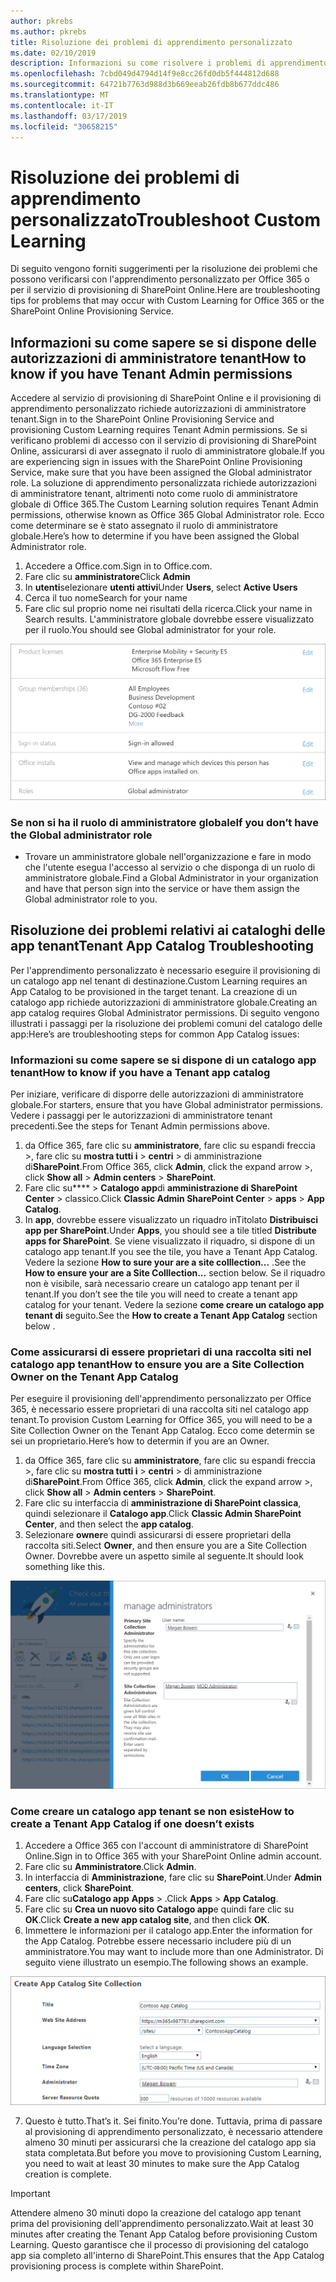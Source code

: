 ```yaml
---
author: pkrebs
ms.author: pkrebs
title: Risoluzione dei problemi di apprendimento personalizzato
ms.date: 02/10/2019
description: Informazioni su come risolvere i problemi di apprendimento personalizzato
ms.openlocfilehash: 7cbd049d4794d14f9e8cc26fd0db5f444812d688
ms.sourcegitcommit: 64721b7763d988d3b669eeab26fdb8b677ddc486
ms.translationtype: MT
ms.contentlocale: it-IT
ms.lasthandoff: 03/17/2019
ms.locfileid: "30658215"
---
```

# <a name="troubleshoot-custom-learning"></a><span data-ttu-id="4b941-103">Risoluzione dei problemi di apprendimento personalizzato</span><span class="sxs-lookup"><span data-stu-id="4b941-103">Troubleshoot Custom Learning</span></span>

<span data-ttu-id="4b941-104">Di seguito vengono forniti suggerimenti per la risoluzione dei problemi che possono verificarsi con l'apprendimento personalizzato per Office 365 o per il servizio di provisioning di SharePoint Online.</span><span class="sxs-lookup"><span data-stu-id="4b941-104">Here are troubleshooting tips for problems that may occur with Custom Learning for Office 365 or the SharePoint Online Provisioning Service.</span></span>

## <a name="how-to-know-if-you-have-tenant-admin-permissions"></a><span data-ttu-id="4b941-105">Informazioni su come sapere se si dispone delle autorizzazioni di amministratore tenant</span><span class="sxs-lookup"><span data-stu-id="4b941-105">How to know if you have Tenant Admin permissions</span></span>

<span data-ttu-id="4b941-106">Accedere al servizio di provisioning di SharePoint Online e il provisioning di apprendimento personalizzato richiede autorizzazioni di amministratore tenant.</span><span class="sxs-lookup"><span data-stu-id="4b941-106">Sign in to the SharePoint Online Provisioning Service and provisioning Custom Learning requires Tenant Admin permissions.</span></span> <span data-ttu-id="4b941-107">Se si verificano problemi di accesso con il servizio di provisioning di SharePoint Online, assicurarsi di aver assegnato il ruolo di amministratore globale.</span><span class="sxs-lookup"><span data-stu-id="4b941-107">If you are experiencing sign in issues with the SharePoint Online Provisioning Service, make sure that you have been assigned the Global administrator role.</span></span> <span data-ttu-id="4b941-108">La soluzione di apprendimento personalizzata richiede autorizzazioni di amministratore tenant, altrimenti noto come ruolo di amministratore globale di Office 365.</span><span class="sxs-lookup"><span data-stu-id="4b941-108">The Custom Learning solution requires Tenant Admin permissions, otherwise known as Office 365 Global Administrator role.</span></span> <span data-ttu-id="4b941-109">Ecco come determinare se è stato assegnato il ruolo di amministratore globale.</span><span class="sxs-lookup"><span data-stu-id="4b941-109">Here’s how to determine if you have been assigned the Global Administrator role.</span></span>

1.  <span data-ttu-id="4b941-110">Accedere a Office.com.</span><span class="sxs-lookup"><span data-stu-id="4b941-110">Sign in to Office.com.</span></span>
2.  <span data-ttu-id="4b941-111">Fare clic su **amministratore**</span><span class="sxs-lookup"><span data-stu-id="4b941-111">Click **Admin**</span></span>
3.  <span data-ttu-id="4b941-112">In **utenti**selezionare **utenti attivi**</span><span class="sxs-lookup"><span data-stu-id="4b941-112">Under **Users**, select **Active Users**</span></span>
4.  <span data-ttu-id="4b941-113">Cerca il tuo nome</span><span class="sxs-lookup"><span data-stu-id="4b941-113">Search for your name</span></span>
5.  <span data-ttu-id="4b941-114">Fare clic sul proprio nome nei risultati della ricerca.</span><span class="sxs-lookup"><span data-stu-id="4b941-114">Click your name in Search results.</span></span> <span data-ttu-id="4b941-115">L'amministratore globale dovrebbe essere visualizzato per il ruolo.</span><span class="sxs-lookup"><span data-stu-id="4b941-115">You should see Global administrator for your role.</span></span>

![CG-globaladminrole. png](media/cg-globaladminrole.png)

### <a name="if-you-dont-have-the-global-administrator-role"></a><span data-ttu-id="4b941-117">Se non si ha il ruolo di amministratore globale</span><span class="sxs-lookup"><span data-stu-id="4b941-117">If you don’t have the Global administrator role</span></span>
- <span data-ttu-id="4b941-118">Trovare un amministratore globale nell'organizzazione e fare in modo che l'utente esegua l'accesso al servizio o che disponga di un ruolo di amministratore globale.</span><span class="sxs-lookup"><span data-stu-id="4b941-118">Find a Global Administrator in your organization and have that person sign into the service or have them assign the Global administrator role to you.</span></span>

## <a name="tenant-app-catalog-troubleshooting"></a><span data-ttu-id="4b941-119">Risoluzione dei problemi relativi ai cataloghi delle app tenant</span><span class="sxs-lookup"><span data-stu-id="4b941-119">Tenant App Catalog Troubleshooting</span></span>
<span data-ttu-id="4b941-120">Per l'apprendimento personalizzato è necessario eseguire il provisioning di un catalogo app nel tenant di destinazione.</span><span class="sxs-lookup"><span data-stu-id="4b941-120">Custom Learning requires an App Catalog to be provisioned in the target tenant.</span></span> <span data-ttu-id="4b941-121">La creazione di un catalogo app richiede autorizzazioni di amministratore globale.</span><span class="sxs-lookup"><span data-stu-id="4b941-121">Creating an app catalog requires Global Administrator permissions.</span></span> <span data-ttu-id="4b941-122">Di seguito vengono illustrati i passaggi per la risoluzione dei problemi comuni del catalogo delle app:</span><span class="sxs-lookup"><span data-stu-id="4b941-122">Here’s are troubleshooting steps for common App Catalog issues:</span></span>

### <a name="how-to-know-if-you-have-a-tenant-app-catalog"></a><span data-ttu-id="4b941-123">Informazioni su come sapere se si dispone di un catalogo app tenant</span><span class="sxs-lookup"><span data-stu-id="4b941-123">How to know if you have a Tenant app catalog</span></span> 
<span data-ttu-id="4b941-124">Per iniziare, verificare di disporre delle autorizzazioni di amministratore globale.</span><span class="sxs-lookup"><span data-stu-id="4b941-124">For starters, ensure that you have Global administrator permissions.</span></span> <span data-ttu-id="4b941-125">Vedere i passaggi per le autorizzazioni di amministratore tenant precedenti.</span><span class="sxs-lookup"><span data-stu-id="4b941-125">See the steps for Tenant Admin permissions above.</span></span>

1. <span data-ttu-id="4b941-126">da Office 365, fare clic su **amministratore**, fare clic su espandi freccia >, fare clic su **mostra tutti i** > **centri** > di amministrazione di**SharePoint**.</span><span class="sxs-lookup"><span data-stu-id="4b941-126">From Office 365, click **Admin**, click the expand arrow >, click **Show all** > **Admin centers** > **SharePoint**.</span></span>
2. <span data-ttu-id="4b941-127">Fare clic su\*\*\*\* > **Catalogo app**di **amministrazione di SharePoint Center** > classico.</span><span class="sxs-lookup"><span data-stu-id="4b941-127">Click **Classic Admin SharePoint Center** > **apps** > **App Catalog**.</span></span>
3. <span data-ttu-id="4b941-128">In **app**, dovrebbe essere visualizzato un riquadro inTitolato **Distribuisci app per SharePoint**.</span><span class="sxs-lookup"><span data-stu-id="4b941-128">Under **Apps**, you should see a tile titled **Distribute apps for SharePoint**.</span></span> <span data-ttu-id="4b941-129">Se viene visualizzato il riquadro, si dispone di un catalogo app tenant.</span><span class="sxs-lookup"><span data-stu-id="4b941-129">If you see the tile, you have a Tenant App Catalog.</span></span> <span data-ttu-id="4b941-130">Vedere la sezione **How to sure your are a site colllection...** .</span><span class="sxs-lookup"><span data-stu-id="4b941-130">See the **How to ensure your are a Site Colllection...** section below.</span></span> <span data-ttu-id="4b941-131">Se il riquadro non è visibile, sarà necessario creare un catalogo app tenant per il tenant.</span><span class="sxs-lookup"><span data-stu-id="4b941-131">If you don’t see the tile you will need to create a tenant app catalog for your tenant.</span></span> <span data-ttu-id="4b941-132">Vedere la sezione **come creare un catalogo app tenant di** seguito.</span><span class="sxs-lookup"><span data-stu-id="4b941-132">See the **How to create a Tenant App Catalog** section below .</span></span>

### <a name="how-to-ensure-you-are-a-site-collection-owner-on-the-tenant-app-catalog"></a><span data-ttu-id="4b941-133">Come assicurarsi di essere proprietari di una raccolta siti nel catalogo app tenant</span><span class="sxs-lookup"><span data-stu-id="4b941-133">How to ensure you are a Site Collection Owner on the Tenant App Catalog</span></span> 
<span data-ttu-id="4b941-134">Per eseguire il provisioning dell'apprendimento personalizzato per Office 365, è necessario essere proprietari di una raccolta siti nel catalogo app tenant.</span><span class="sxs-lookup"><span data-stu-id="4b941-134">To provision Custom Learning for Office 365, you will need to be a Site Collection Owner on the Tenant App Catalog.</span></span> <span data-ttu-id="4b941-135">Ecco come determin se sei un proprietario.</span><span class="sxs-lookup"><span data-stu-id="4b941-135">Here’s how to determin if you are an Owner.</span></span>

1. <span data-ttu-id="4b941-136">da Office 365, fare clic su **amministratore**, fare clic su espandi freccia >, fare clic su **mostra tutti i** > **centri** > di amministrazione di**SharePoint**.</span><span class="sxs-lookup"><span data-stu-id="4b941-136">From Office 365, click **Admin**, click the expand arrow >, click **Show all** > **Admin centers** > **SharePoint**.</span></span>
2. <span data-ttu-id="4b941-137">Fare clic su interfaccia di **amministrazione di SharePoint classica**, quindi selezionare il **Catalogo app**.</span><span class="sxs-lookup"><span data-stu-id="4b941-137">Click **Classic Admin SharePoint Center**, and then select the **app catalog**.</span></span>
3. <span data-ttu-id="4b941-138">Selezionare **owner**e quindi assicurarsi di essere proprietari della raccolta siti.</span><span class="sxs-lookup"><span data-stu-id="4b941-138">Select **Owner**, and then ensure you are a Site Collection Owner.</span></span> <span data-ttu-id="4b941-139">Dovrebbe avere un aspetto simile al seguente.</span><span class="sxs-lookup"><span data-stu-id="4b941-139">It should look something like this.</span></span>
 
![CG-sitecollectionowner. png](media/cg-sitecollectionowner.png)

### <a name="how-to-create-a-tenant-app-catalog-if-one-doesnt-exists"></a><span data-ttu-id="4b941-141">Come creare un catalogo app tenant se non esiste</span><span class="sxs-lookup"><span data-stu-id="4b941-141">How to create a Tenant App Catalog if one doesn’t exists</span></span> 
1. <span data-ttu-id="4b941-142">Accedere a Office 365 con l'account di amministratore di SharePoint Online.</span><span class="sxs-lookup"><span data-stu-id="4b941-142">Sign in to Office 365 with your SharePoint Online admin account.</span></span>
2. <span data-ttu-id="4b941-143">Fare clic su **Amministratore**.</span><span class="sxs-lookup"><span data-stu-id="4b941-143">Click **Admin**.</span></span>
3. <span data-ttu-id="4b941-144">In interfaccia di **Amministrazione**, fare clic su **SharePoint**.</span><span class="sxs-lookup"><span data-stu-id="4b941-144">Under **Admin centers**, click **SharePoint**.</span></span> 
4. <span data-ttu-id="4b941-145">Fare clic su**Catalogo app** **Apps** > .</span><span class="sxs-lookup"><span data-stu-id="4b941-145">Click **Apps** > **App Catalog**.</span></span>
5. <span data-ttu-id="4b941-146">Fare clic su **Crea un nuovo sito Catalogo app**e quindi fare clic su **OK**.</span><span class="sxs-lookup"><span data-stu-id="4b941-146">Click **Create a new app catalog site**, and then click **OK**.</span></span> 
6.  <span data-ttu-id="4b941-147">Immettere le informazioni per il catalogo app.</span><span class="sxs-lookup"><span data-stu-id="4b941-147">Enter the information for the App Catalog.</span></span> <span data-ttu-id="4b941-148">Potrebbe essere necessario includere più di un amministratore.</span><span class="sxs-lookup"><span data-stu-id="4b941-148">You may want to include more than one Administrator.</span></span> <span data-ttu-id="4b941-149">Di seguito viene illustrato un esempio.</span><span class="sxs-lookup"><span data-stu-id="4b941-149">The following shows an example.</span></span>  

![CG-appcatalogfinish. png](media/cg-appcatalogfinish.png)

7.  <span data-ttu-id="4b941-151">Questo è tutto.</span><span class="sxs-lookup"><span data-stu-id="4b941-151">That’s it.</span></span> <span data-ttu-id="4b941-152">Sei finito.</span><span class="sxs-lookup"><span data-stu-id="4b941-152">You’re done.</span></span> <span data-ttu-id="4b941-153">Tuttavia, prima di passare al provisioning di apprendimento personalizzato, è necessario attendere almeno 30 minuti per assicurarsi che la creazione del catalogo app sia stata completata.</span><span class="sxs-lookup"><span data-stu-id="4b941-153">But before you move to provisioning Custom Learning, you need to wait at least 30 minutes to make sure the App Catalog creation is complete.</span></span> 

> [!IMPORTANT]
> <span data-ttu-id="4b941-154">Attendere almeno 30 minuti dopo la creazione del catalogo app tenant prima del provisioning dell'apprendimento personalizzato.</span><span class="sxs-lookup"><span data-stu-id="4b941-154">Wait at least 30 minutes after creating the Tenant App Catalog before provisioning Custom Learning.</span></span> <span data-ttu-id="4b941-155">Questo garantisce che il processo di provisioning del catalogo app sia completo all'interno di SharePoint.</span><span class="sxs-lookup"><span data-stu-id="4b941-155">This ensures that the App Catalog provisioning process is complete within SharePoint.</span></span> 